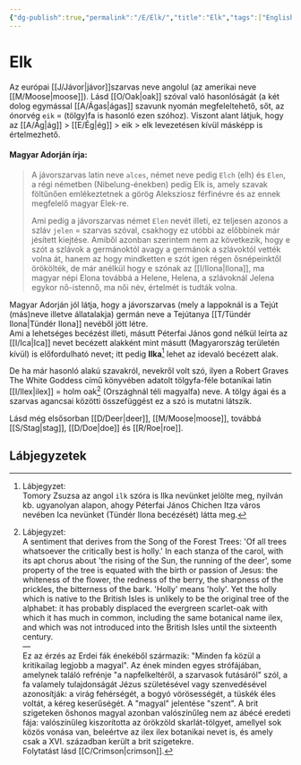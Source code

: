 ```yaml
---
{"dg-publish":true,"permalink":"/E/Elk/","title":"Elk","tags":["Englishtexttranslated"],"created":"2023-10-11T04:43","updated":"2024-10-25T17:16"}
---
```



# Elk

Az európai [[J/Jávor\|jávor]]szarvas neve angolul (az amerikai neve [[M/Moose\|moose]]). Lásd [[O/Oak\|oak]] szóval való hasonlóságát (a két dolog egymással [[A/Ágas\|ágas]] szavunk nyomán megfeleltehető, sőt, az ónorvég `eik` = (tölgy)fa is hasonló ezen szóhoz). Viszont alant látjuk, hogy az [[A/Ág\|ág]] > [[E/Ég\|ég]] > eik > elk levezetésen kívül másképp is értelmezhető.  

#### Magyar Adorján írja:

> A jávorszarvas latin neve `alces`, német neve pedig `Elch` (elh) és `Elen`, a régi németben (Nibelung-énekben) pedig Elk is, amely szavak föltűnően emlékeztetnek a görög Aleksziosz férfinévre és az ennek megfelelő magyar Elek-re.  
>
> Ami pedig a jávorszarvas német `Elen` nevét illeti, ez teljesen azonos a szláv `jelen` = szarvas szóval, csakhogy ez utóbbi az előbbinek már jésített kiejtése. Amiből azonban szerintem nem az következik, hogy e szót a szlávok a germánoktól avagy a germánok a szlávoktól vették volna át, hanem az hogy mindketten e szót igen régen ősnépeinktől örökölték, de már anélkül hogy e szónak az [[I/Ilona\|Ilona]], ma magyar népi Elona továbbá a Helene, Helena, a szlávoknál Jelena egykor nő-istennő, ma női név, értelmét is tudták volna.  

Magyar Adorján jól látja, hogy a jávorszarvas (mely a lappoknál is a Tejút (más)neve illetve állatalakja) germán neve a Tejútanya [[T/Tündér Ilona\|Tündér Ilona]] nevéből jött létre.  
Ami a lehetséges becézést illeti, másutt Péterfai János gond nélkül leírta az [[I/Ica\|Ica]] nevet becézett alakként mint másutt (Magyarország területén kívül) is előfordulható nevet; itt pedig **Ilka**[^1] lehet az idevaló becézett alak.  

De ha már hasonló alakú szavakról, nevekről volt szó, ilyen a Robert Graves The White Goddess című könyvében adatolt tölgyfa-féle botanikai latin [[I/Ilex\|ilex]] = holm oak[^2] (Országhnál téli magyalfa) neve. A tölgy ágai és a szarvas agancsai közötti összefüggést ez a szó is mutatni látszik.  

Lásd még elsősorban [[D/Deer\|deer]], [[M/Moose\|moose]], továbbá [[S/Stag\|stag]], [[D/Doe\|doe]] és [[R/Roe\|roe]].  

## Lábjegyzetek

[^1]: Lábjegyzet:  
Tomory Zsuzsa az angol `ilk` szóra is Ilka nevünket jelölte meg, nyilván kb. ugyanolyan alapon, ahogy Péterfai János Chichen Itza város nevében Ica nevünket (Tündér Ilona becézését) látta meg.  

[^2]: Lábjegyzet:  
A sentiment that derives from the Song of the Forest Trees: 'Of all trees whatsoever the critically best is holly.' In each stanza of the carol, with its apt chorus about 'the rising of the Sun, the running of the deer', some property of the tree is equated with the birth or passion of Jesus: the whiteness of the flower, the redness of the berry, the sharpness of the prickles, the bitterness of the bark. 'Holly' means 'holy'. Yet the holly which is native to the British Isles is unlikely to be the original tree of the alphabet: it has probably displaced the evergreen scarlet-oak with which it has much in common, including the same botanical name ilex, and which was not introduced into the British Isles until the sixteenth century.  
—  
Ez az érzés az Erdei fák énekéből származik: "Minden fa közül a kritikailag legjobb a magyal". Az ének minden egyes strófájában, amelynek találó refrénje "a napfelkeltéről, a szarvasok futásáról" szól, a fa valamely tulajdonságát Jézus születésével vagy szenvedésével azonosítják: a virág fehérségét, a bogyó vörösességét, a tüskék éles voltát, a kéreg keserűségét. A "magyal" jelentése "szent". A brit szigeteken őshonos magyal azonban valószínűleg nem az ábécé eredeti fája: valószínűleg kiszorította az örökzöld skarlát-tölgyet, amellyel sok közös vonása van, beleértve az ilex ilex botanikai nevet is, és amely csak a XVI. században került a brit szigetekre.  
Folytatást lásd [[C/Crimson\|crimson]].  